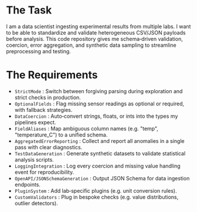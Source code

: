 # The Task

I am a data scientist ingesting experimental results from multiple labs. I want to be able to standardize and validate heterogeneous CSV/JSON payloads before analysis. This code repository gives me schema‐driven validation, coercion, error aggregation, and synthetic data sampling to streamline preprocessing and testing.

# The Requirements

* `StrictMode` : Switch between forgiving parsing during exploration and strict checks in production.
* `OptionalFields` : Flag missing sensor readings as optional or required, with fallback strategies.
* `DataCoercion` : Auto‐convert strings, floats, or ints into the types my pipelines expect.
* `FieldAliases` : Map ambiguous column names (e.g. "temp", "temperature_C") to a unified schema.
* `AggregatedErrorReporting` : Collect and report all anomalies in a single pass with clear diagnostics.
* `TestDataGeneration` : Generate synthetic datasets to validate statistical analysis scripts.
* `LoggingIntegration` : Log every coercion and missing value handling event for reproducibility.
* `OpenAPI/JSONSchemaGeneration` : Output JSON Schema for data ingestion endpoints.
* `PluginSystem` : Add lab‐specific plugins (e.g. unit conversion rules).
* `CustomValidators` : Plug in bespoke checks (e.g. value distributions, outlier detectors).

